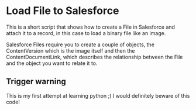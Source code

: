 # Load File to Salesforce

This is a short script that shows how to create a File in Salesforce and attach it to a record, in this case to load a binary file like an image.

Salesforce Files require you to create a couple of objects, the ContentVersion which is the image itself and then the ContentDocumentLink, which describes the relationship between the File and the object you want to relate it to. 

## Trigger warning
This is my first attempt at learning python ;) 
I would definitely beware of this code!